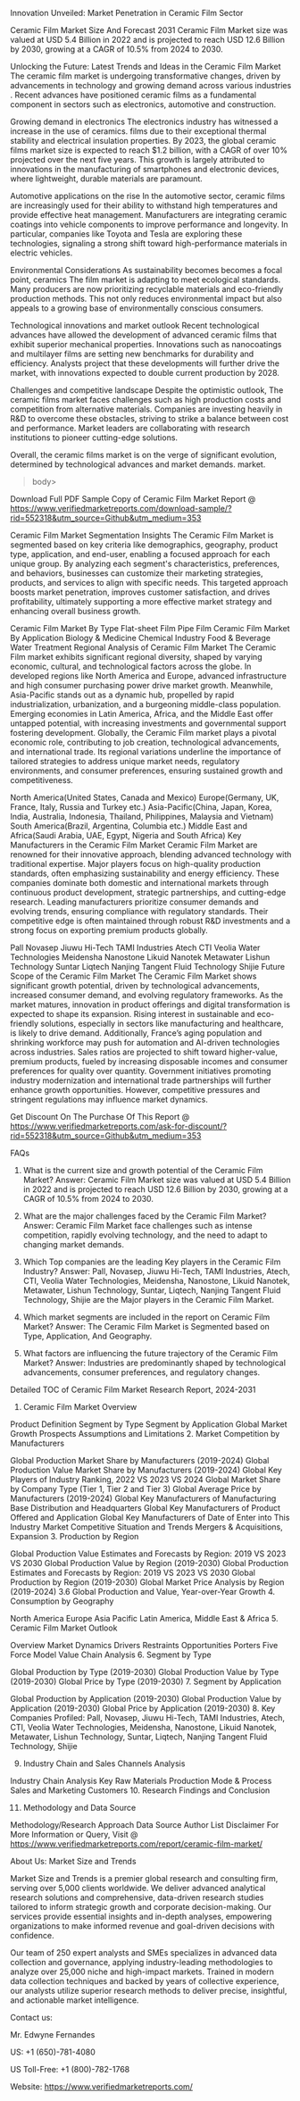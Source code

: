 Innovation Unveiled: Market Penetration in Ceramic Film Sector


Ceramic Film Market Size And Forecast 2031
Ceramic Film Market size was valued at USD 5.4 Billion in 2022 and is projected to reach USD 12.6 Billion by 2030, growing at a CAGR of 10.5% from 2024 to 2030.

Unlocking the Future: Latest Trends and Ideas in the Ceramic Film Market
The ceramic film market is undergoing transformative changes, driven by advancements in technology and growing demand across various industries . Recent advances have positioned ceramic films as a fundamental component in sectors such as electronics, automotive and construction.

Growing demand in electronics
The electronics industry has witnessed a increase in the use of ceramics. films due to their exceptional thermal stability and electrical insulation properties. By 2023, the global ceramic films market size is expected to reach $1.2 billion, with a CAGR of over 10% projected over the next five years. This growth is largely attributed to innovations in the manufacturing of smartphones and electronic devices, where lightweight, durable materials are paramount.

Automotive applications on the rise
In the automotive sector, ceramic films are increasingly used for their ability to withstand high temperatures and provide effective heat management. Manufacturers are integrating ceramic coatings into vehicle components to improve performance and longevity. In particular, companies like Toyota and Tesla are exploring these technologies, signaling a strong shift toward high-performance materials in electric vehicles.

Environmental Considerations
As sustainability becomes becomes a focal point, ceramics The film market is adapting to meet ecological standards. Many producers are now prioritizing recyclable materials and eco-friendly production methods. This not only reduces environmental impact but also appeals to a growing base of environmentally conscious consumers.

Technological innovations and market outlook
Recent technological advances have allowed the development of advanced ceramic films that exhibit superior mechanical properties. Innovations such as nanocoatings and multilayer films are setting new benchmarks for durability and efficiency. Analysts project that these developments will further drive the market, with innovations expected to double current production by 2028.

Challenges and competitive landscape
Despite the optimistic outlook, The ceramic films market faces challenges such as high production costs and competition from alternative materials. Companies are investing heavily in R&D to overcome these obstacles, striving to strike a balance between cost and performance. Market leaders are collaborating with research institutions to pioneer cutting-edge solutions.

Overall, the ceramic films market is on the verge of significant evolution, determined by technological advances and market demands. market.

>body>

Download Full PDF Sample Copy of Ceramic Film Market Report @ https://www.verifiedmarketreports.com/download-sample/?rid=552318&utm_source=Github&utm_medium=353

Ceramic Film Market Segmentation Insights
The Ceramic Film Market is segmented based on key criteria like demographics, geography, product type, application, and end-user, enabling a focused approach for each unique group. By analyzing each segment's characteristics, preferences, and behaviors, businesses can customize their marketing strategies, products, and services to align with specific needs. This targeted approach boosts market penetration, improves customer satisfaction, and drives profitability, ultimately supporting a more effective market strategy and enhancing overall business growth.

Ceramic Film Market By Type
Flat-sheet Film
Pipe Film
Ceramic Film Market By Application
Biology & Medicine
Chemical Industry
Food & Beverage
Water Treatment
Regional Analysis of Ceramic Film Market
The Ceramic Film market exhibits significant regional diversity, shaped by varying economic, cultural, and technological factors across the globe. In developed regions like North America and Europe, advanced infrastructure and high consumer purchasing power drive market growth. Meanwhile, Asia-Pacific stands out as a dynamic hub, propelled by rapid industrialization, urbanization, and a burgeoning middle-class population. Emerging economies in Latin America, Africa, and the Middle East offer untapped potential, with increasing investments and governmental support fostering development. Globally, the Ceramic Film market plays a pivotal economic role, contributing to job creation, technological advancements, and international trade. Its regional variations underline the importance of tailored strategies to address unique market needs, regulatory environments, and consumer preferences, ensuring sustained growth and competitiveness.

North America(United States, Canada and Mexico)
Europe(Germany, UK, France, Italy, Russia and Turkey etc.)
Asia-Pacific(China, Japan, Korea, India, Australia, Indonesia, Thailand, Philippines, Malaysia and Vietnam)
South America(Brazil, Argentina, Columbia etc.)
Middle East and Africa(Saudi Arabia, UAE, Egypt, Nigeria and South Africa)
Key Manufacturers in the Ceramic Film Market
Ceramic Film Market are renowned for their innovative approach, blending advanced technology with traditional expertise. Major players focus on high-quality production standards, often emphasizing sustainability and energy efficiency. These companies dominate both domestic and international markets through continuous product development, strategic partnerships, and cutting-edge research. Leading manufacturers prioritize consumer demands and evolving trends, ensuring compliance with regulatory standards. Their competitive edge is often maintained through robust R&D investments and a strong focus on exporting premium products globally.

Pall
Novasep
Jiuwu Hi-Tech
TAMI Industries
Atech
CTI
Veolia Water Technologies
Meidensha
Nanostone
Likuid Nanotek
Metawater
Lishun Technology
Suntar
Liqtech
Nanjing Tangent Fluid Technology
Shijie
Future Scope of the Ceramic Film Market
The Ceramic Film Market shows significant growth potential, driven by technological advancements, increased consumer demand, and evolving regulatory frameworks. As the market matures, innovation in product offerings and digital transformation is expected to shape its expansion. Rising interest in sustainable and eco-friendly solutions, especially in sectors like manufacturing and healthcare, is likely to drive demand. Additionally, France’s aging population and shrinking workforce may push for automation and AI-driven technologies across industries. Sales ratios are projected to shift toward higher-value, premium products, fueled by increasing disposable incomes and consumer preferences for quality over quantity. Government initiatives promoting industry modernization and international trade partnerships will further enhance growth opportunities. However, competitive pressures and stringent regulations may influence market dynamics.

Get Discount On The Purchase Of This Report @ https://www.verifiedmarketreports.com/ask-for-discount/?rid=552318&utm_source=Github&utm_medium=353

FAQs
1. What is the current size and growth potential of the Ceramic Film Market?
Answer: Ceramic Film Market size was valued at USD 5.4 Billion in 2022 and is projected to reach USD 12.6 Billion by 2030, growing at a CAGR of 10.5% from 2024 to 2030.

2. What are the major challenges faced by the Ceramic Film Market?
Answer: Ceramic Film Market face challenges such as intense competition, rapidly evolving technology, and the need to adapt to changing market demands.

3. Which Top companies are the leading Key players in the Ceramic Film Industry?
Answer: Pall, Novasep, Jiuwu Hi-Tech, TAMI Industries, Atech, CTI, Veolia Water Technologies, Meidensha, Nanostone, Likuid Nanotek, Metawater, Lishun Technology, Suntar, Liqtech, Nanjing Tangent Fluid Technology, Shijie are the Major players in the Ceramic Film Market.

4. Which market segments are included in the report on Ceramic Film Market?
Answer: The Ceramic Film Market is Segmented based on Type, Application, And Geography.

5. What factors are influencing the future trajectory of the Ceramic Film Market?
Answer: Industries are predominantly shaped by technological advancements, consumer preferences, and regulatory changes.

Detailed TOC of Ceramic Film Market Research Report, 2024-2031
1. Ceramic Film Market Overview

Product Definition
Segment by Type
Segment by Application
Global Market Growth Prospects
Assumptions and Limitations
2. Market Competition by Manufacturers

Global Production Market Share by Manufacturers (2019-2024)
Global Production Value Market Share by Manufacturers (2019-2024)
Global Key Players of Industry Ranking, 2022 VS 2023 VS 2024
Global Market Share by Company Type (Tier 1, Tier 2 and Tier 3)
Global Average Price by Manufacturers (2019-2024)
Global Key Manufacturers of Manufacturing Base Distribution and Headquarters
Global Key Manufacturers of Product Offered and Application
Global Key Manufacturers of Date of Enter into This Industry
Market Competitive Situation and Trends
Mergers & Acquisitions, Expansion
3. Production by Region

Global Production Value Estimates and Forecasts by Region: 2019 VS 2023 VS 2030
Global Production Value by Region (2019-2030)
Global Production Estimates and Forecasts by Region: 2019 VS 2023 VS 2030
Global Production by Region (2019-2030)
Global Market Price Analysis by Region (2019-2024) 3.6 Global Production and Value, Year-over-Year Growth
4. Consumption by Geography

North America
Europe
Asia Pacific
Latin America, Middle East & Africa
5. Ceramic Film Market Outlook

Overview
Market Dynamics
Drivers
Restraints
Opportunities
Porters Five Force Model
Value Chain Analysis 
6. Segment by Type

Global Production by Type (2019-2030)
Global Production Value by Type (2019-2030)
Global Price by Type (2019-2030)
7. Segment by Application

Global Production by Application (2019-2030)
Global Production Value by Application (2019-2030)
Global Price by Application (2019-2030)
8. Key Companies Profiled: Pall, Novasep, Jiuwu Hi-Tech, TAMI Industries, Atech, CTI, Veolia Water Technologies, Meidensha, Nanostone, Likuid Nanotek, Metawater, Lishun Technology, Suntar, Liqtech, Nanjing Tangent Fluid Technology, Shijie

9. Industry Chain and Sales Channels Analysis

Industry Chain Analysis
Key Raw Materials
Production Mode & Process
Sales and Marketing
Customers
10. Research Findings and Conclusion

11. Methodology and Data Source

Methodology/Research Approach
Data Source
Author List
Disclaimer
For More Information or Query, Visit @ https://www.verifiedmarketreports.com/report/ceramic-film-market/

About Us: Market Size and Trends

Market Size and Trends is a premier global research and consulting firm, serving over 5,000 clients worldwide. We deliver advanced analytical research solutions and comprehensive, data-driven research studies tailored to inform strategic growth and corporate decision-making. Our services provide essential insights and in-depth analyses, empowering organizations to make informed revenue and goal-driven decisions with confidence.

Our team of 250 expert analysts and SMEs specializes in advanced data collection and governance, applying industry-leading methodologies to analyze over 25,000 niche and high-impact markets. Trained in modern data collection techniques and backed by years of collective experience, our analysts utilize superior research methods to deliver precise, insightful, and actionable market intelligence.

Contact us:

Mr. Edwyne Fernandes

US: +1 (650)-781-4080

US Toll-Free: +1 (800)-782-1768

Website: https://www.verifiedmarketreports.com/
